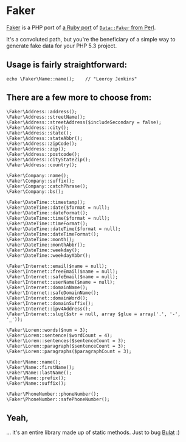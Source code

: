 Faker
=====

[Faker][php] is a PHP port of [a Ruby port][ruby] of [`Data::Faker` from Perl][perl].

It's a convoluted path, but you're the beneficiary of a simple way to generate fake
data for your PHP 5.3 project.


Usage is fairly straightforward:
--------------------------------

    echo \Faker\Name::name();    // "Leeroy Jenkins"


There are a few more to choose from:
------------------------------------

    \Faker\Address::address();
    \Faker\Address::streetName();
    \Faker\Address::streetAddress($includeSecondary = false);
    \Faker\Address::city();
    \Faker\Address::state();
    \Faker\Address::stateAbbr();
    \Faker\Address::zipCode();
    \Faker\Address::zip();
    \Faker\Address::postcode();
    \Faker\Address::cityStateZip();
    \Faker\Address::country();
    
    \Faker\Company::name();
    \Faker\Company::suffix();
    \Faker\Company::catchPhrase();
    \Faker\Company::bs();
    
    \Faker\DateTime::timestamp();
    \Faker\DateTime::date($format = null);
    \Faker\DateTime::dateFormat();
    \Faker\DateTime::time($format = null);
    \Faker\DateTime::timeFormat();
    \Faker\DateTime::dateTime($format = null);
    \Faker\DateTime::dateTimeFormat();
    \Faker\DateTime::month();
    \Faker\DateTime::monthAbbr();
    \Faker\DateTime::weekday();
    \Faker\DateTime::weekdayAbbr();

    \Faker\Internet::email($name = null);
    \Faker\Internet::freeEmail($name = null);
    \Faker\Internet::safeEmail($name = null);
    \Faker\Internet::userName($name = null);
    \Faker\Internet::domainName();
    \Faker\Internet::safeDomainName();
    \Faker\Internet::domainWord();
    \Faker\Internet::domainSuffix();
    \Faker\Internet::ipv4Address();
    \Faker\Internet::slug($str = null, array $glue = array('.', '-', '_'));
    
    \Faker\Lorem::words($num = 3);
    \Faker\Lorem::sentence($wordCount = 4);
    \Faker\Lorem::sentences($sentenceCount = 3);
    \Faker\Lorem::paragraph($sentenceCount = 3);
    \Faker\Lorem::paragraphs($paragraphCount = 3);
    
    \Faker\Name::name();
    \Faker\Name::firstName();
    \Faker\Name::lastName();
    \Faker\Name::prefix();
    \Faker\Name::suffix();
    
    \Faker\PhoneNumber::phoneNumber();
    \Faker\PhoneNumber::safePhoneNumber();


Yeah,
-----

... it's an entire library made up of static methods. Just to bug [Bulat][bulat] :)


 [php]:   http://github.com/bobthecow/Faker
 [ruby]:  http://faker.rubyforge.org/
 [perl]:  http://search.cpan.org/~jasonk/Data-Faker-0.07/lib/Data/Faker.pm
 [bulat]: http://github.com/avalanche123